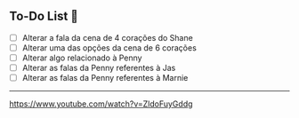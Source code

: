 ## To-Do List 📝

- [ ] Alterar a fala da cena de 4 corações do Shane
- [ ] Alterar uma das opções da cena de 6 corações
- [ ] Alterar algo relacionado à Penny
- [ ] Alterar as falas da Penny referentes à Jas
- [ ] Alterar as falas da Penny referentes à Marnie

<hr>

https://www.youtube.com/watch?v=ZldoFuyGddg
